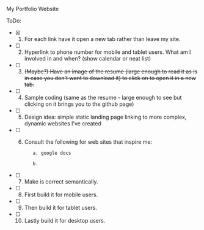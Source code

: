 My Portfolio Website

ToDo:

-[X] 1. For each link have it open a new tab rather than leave my site.

-[ ] 2. Hyperlink to phone number for mobile and tablet users.
What am I involved in and when? (show calendar or neat list)

-[ ] 3. ~~(Maybe?) Have an image of the resume (large enough to read it as is in case you don't want to download it) to click on to open it in a new tab.~~

-[ ] 4. Sample coding (same as the resume - large enough to see but clicking on it brings you to the github page)

-[ ] 5. Design idea: simple static landing page linking to more complex, dynamic websites I've created

-[ ] 6. Consult the following for web sites that inspire me:

            a. google docs

            b.
-[ ] 7. Make is correct semantically.
-[ ] 8. First build it for mobile users.
-[ ] 9. Then build it for tablet users.
-[ ] 10. Lastly build it for desktop users.
